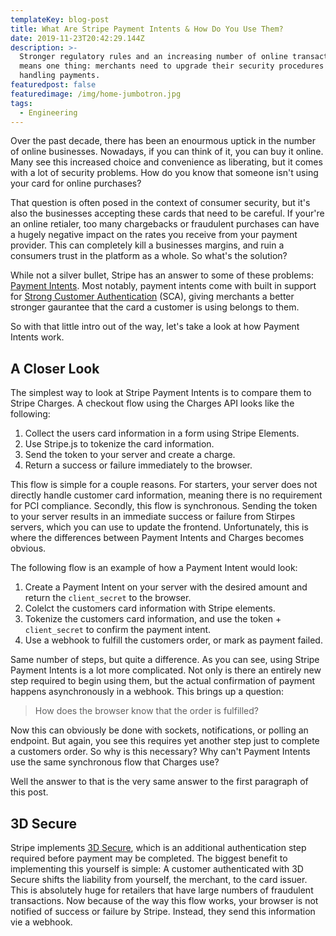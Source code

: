 ```yaml
---
templateKey: blog-post
title: What Are Stripe Payment Intents & How Do You Use Them?
date: 2019-11-23T20:42:29.144Z
description: >-
  Stronger regulatory rules and an increasing number of online transactions
  means one thing: merchants need to upgrade their security procedures for
  handling payments. 
featuredpost: false
featuredimage: /img/home-jumbotron.jpg
tags:
  - Engineering
---
```

Over the past decade, there has been an enourmous uptick in the number of online businesses.  Nowadays, if you can think of it, you can buy it online.  Many see this increased choice and convenience as liberating, but it comes with a lot of security problems.  How do you know that someone isn't using your card for online purchases?

That question is often posed in the context of consumer security, but it's also the businesses accepting these cards that need to be careful.  If your're an online retialer, too many chargebacks or fraudulent purchases can have a hugely negative impact on the rates you receive from your payment provider.  This can completely kill a businesses margins, and ruin a consumers trust in the platform as a whole.  So what's the solution?

While not a silver bullet, Stripe has an answer to some of these problems: [Payment Intents](https://stripe.com/docs/payments/payment-intents).  Most notably, payment intents come with built in support for [Strong Customer Authentication](https://stripe.com/docs/strong-customer-authentication) (SCA), giving merchants a better stronger gaurantee that the card a customer is using belongs to them.

So with that little intro out of the way, let's take a look at how Payment Intents work.

## A Closer Look

The simplest way to look at Stripe Payment Intents is to compare them to Stripe Charges.  A checkout flow using the Charges API looks like the following:

1. Collect the users card information in a form using Stripe Elements.
2. Use Stripe.js to tokenize the card information.
3. Send the token to your server and create a charge.
4. Return a success or failure immediately to the browser.

This flow is simple for a couple reasons.  For starters, your server does not directly handle customer card information, meaning there is no requirement for PCI compliance.  Secondly, this flow is synchronous.  Sending the token to your server results in an immediate success or failure from Stirpes servers, which you can use to update the frontend.  Unfortunately, this is where the differences between Payment Intents and Charges becomes obvious.  

The following flow is an example of how a Payment Intent would look:

1. Create a Payment Intent on your server with the desired amount and return the `client_secret` to the browser.
2. Colelct the customers card information with Stripe elements.
3. Tokenize the customers card information, and use the token + `client_secret` to confirm the payment intent.
4. Use a webhook to fulfill the customers order, or mark as payment failed.

Same number of steps, but quite a difference.  As you can see, using Stripe Payment Intents is a lot more complicated.  Not only is there an entirely new step required to begin using them, but the actual confirmation of payment happens asynchronously in a webhook.  This brings up a question:

> How does the browser know that the order is fulfilled?

Now this can obviously be done with sockets, notifications, or polling an endpoint.  But again, you see this requires yet another step just to complete a customers order.  So why is this necessary?  Why can't Payment Intents use the same synchronous flow that Charges use?

Well the answer to that is the very same answer to the first paragraph of this post.

## 3D Secure

Stripe implements [3D Secure](https://stripe.com/docs/payments/3d-secure), which is an additional authentication step required before payment may be completed.  The biggest benefit to implementing this yourself is simple: A customer authenticated with 3D Secure shifts the liability from yourself, the merchant, to the card issuer.  This is absolutely huge for retailers that have large numbers of fraudulent transactions.  Now because of the way this flow works, your browser is not notified of success or failure by Stripe.  Instead, they send this information vie a webhook.
